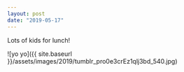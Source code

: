 ```yaml
---
layout: post
date: "2019-05-17"
---
```


Lots of kids for lunch!

![yo yo]({{ site.baseurl }}/assets/images/2019/tumblr_pro0e3crEz1qlj3bd_540.jpg)
